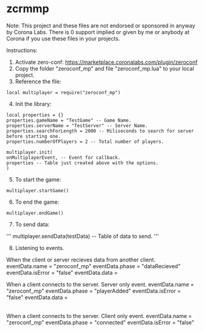 # zcrmmp
Note:
This project and these files are not endorsed or sponsored in anyway by Corona Labs. There is 0 support implied or given by me or anybody at Corona if you use these files in your projects.

Instructions:
1. Activate zero-conf: https://marketplace.coronalabs.com/plugin/zeroconf
2. Copy the folder "zeroconf_mp" and file "zeroconf_mp.lua" to your local project.
3. Reference the file:
```
local multiplayer = require("zeroconf_mp")
```
4. Init the library:
```
local properties = {} 
properties.gameName = "TestGame" -- Game Name.
properties.serverName = "TestServer" -- Server Name.
properties.searchForLength = 2000 -- Miliseconds to search for server before starting one.
properties.numberOfPlayers = 2 -- Total number of players.

multiplayer.init(
onMultiplayerEvent, -- Event for callback.
properties -- Table just created above with the options.
)
```
5. To start the game:

```
multiplayer.startGame()
```

6. To end the game:

``
multiplayer.endGame() 
``

7. To send data:

'''
multiplayer.sendData(testData) -- Table of data to send.
'''

8. Listening to events.

When the client or server recieves data from another client.
eventData.name = "zeroconf_mp"
eventData.phase = "dataRecieved"
eventData.isError = "false"
eventData.data = <table with the data recieved>

When a client connects to the server. Server only event.
eventData.name = "zeroconf_mp"
eventData.phase = "playerAdded"
eventData.isError = "false"
eventData.data = <table of players>

When a client connects to the server. Client only event.
eventData.name = "zeroconf_mp"
eventData.phase = "connected"
eventData.isError = "false"
